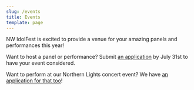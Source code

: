 ```yaml
---
slug: /events
title: Events
template: page
---
```


NW IdolFest is excited to provide a venue for your amazing panels and performances this year!

Want to host a panel or performance? Submit [an application](http://idolfe.st/panelapp) by July 31st to have your event considered.

Want to perform at our Northern Lights concert event? We have [an application for that too](https://idolfe.st/nlapp)!